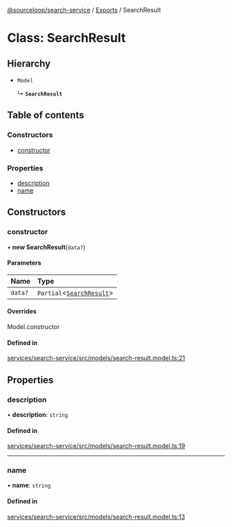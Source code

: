 [@sourceloop/search-service](../README.md) / [Exports](../modules.md) / SearchResult

# Class: SearchResult

## Hierarchy

- `Model`

  ↳ **`SearchResult`**

## Table of contents

### Constructors

- [constructor](SearchResult.md#constructor)

### Properties

- [description](SearchResult.md#description)
- [name](SearchResult.md#name)

## Constructors

### constructor

• **new SearchResult**(`data?`)

#### Parameters

| Name | Type |
| :------ | :------ |
| `data?` | `Partial`<[`SearchResult`](SearchResult.md)\> |

#### Overrides

Model.constructor

#### Defined in

[services/search-service/src/models/search-result.model.ts:21](https://github.com/sourcefuse/loopback4-microservice-catalog/blob/089fc2dc0/services/search-service/src/models/search-result.model.ts#L21)

## Properties

### description

• **description**: `string`

#### Defined in

[services/search-service/src/models/search-result.model.ts:19](https://github.com/sourcefuse/loopback4-microservice-catalog/blob/089fc2dc0/services/search-service/src/models/search-result.model.ts#L19)

___

### name

• **name**: `string`

#### Defined in

[services/search-service/src/models/search-result.model.ts:13](https://github.com/sourcefuse/loopback4-microservice-catalog/blob/089fc2dc0/services/search-service/src/models/search-result.model.ts#L13)
